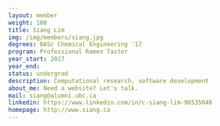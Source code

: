 ```yaml
---
layout: member
weight: 100
title: Siang Lim
img: /img/members/siang.jpg
degrees: BASc Chemical Engineering '17
program: Professional Ramen Taster
year_start: 2017
year_end: 
status: undergrad
description: Computational research, software development
about_me: Need a website? Let's talk.
mail: siang@alumni.ubc.ca
linkedin: https://www.linkedin.com/in/c-siang-lim-98535048
homepage: http://www.siang.ca
---
```

